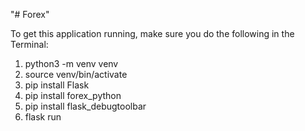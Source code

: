 "# Forex" 

To get this application running, make sure you do the following in the Terminal:
  1. python3 -m venv venv
  2. source venv/bin/activate
  3. pip install Flask
  4. pip install forex_python
  5. pip install flask_debugtoolbar
  6. flask run

